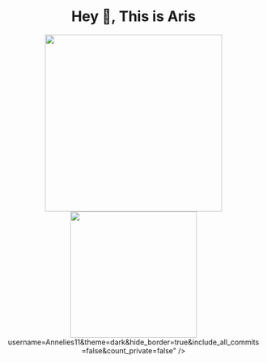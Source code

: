 <h1 align=center>Hey 👋, This is Aris</h1>
<div align=center>
  <img width=350 src="https://github-readme-streak-stats.herokuapp.com/?user=Annelies11&theme=dark&hide_border=true" />
  <img width=250 src="https://github-readme-stats.vercel.app/api/top-langs/?username=Annelies11&theme=dark&hide_border=true&include_all_commits=false&count_private=false&layout=compact"/>
  <br/>
 <!--- <img width=330 align="center" src="https://github-readme-stats.vercel.app/api? -->
  username=Annelies11&theme=dark&hide_border=true&include_all_commits=false&count_private=false" />
</div>
